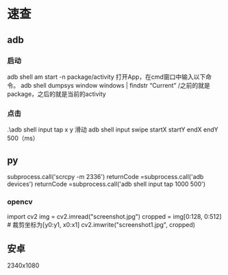 # 速查

## adb

### 启动

 adb shell am start -n package/activity
 打开App，在cmd窗口中输入以下命令。
 adb shell dumpsys window windows | findstr “Current”
 /之前的就是package，之后的就是当前的activity

### 点击

 .\adb shell input tap x y
 滑动
 adb shell input swipe startX startY endX endY 500（ms）

## py

 subprocess.call('scrcpy -m 2336')
 returnCode =subprocess.call('adb devices')
 returnCode =subprocess.call('adb shell input tap 1000 500')

### opencv

import cv2
img = cv2.imread("screenshot.jpg")
cropped = img[0:128, 0:512]  # 裁剪坐标为[y0:y1, x0:x1]
cv2.imwrite("screenshot1.jpg", cropped)

## 安卓

2340x1080
